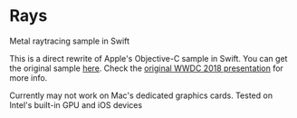 # Rays
Metal raytracing sample in Swift

This is a direct rewrite of Apple's Objective-C sample in Swift.
You can get the original sample [here](https://developer.apple.com/documentation/metalperformanceshaders/metal_for_accelerating_ray_tracing).
Check the [original WWDC 2018 presentation](https://developer.apple.com/videos/play/wwdc2018/606/) for more info.

Currently may not work on Mac's dedicated graphics cards.
Tested on Intel's built-in GPU and iOS devices
